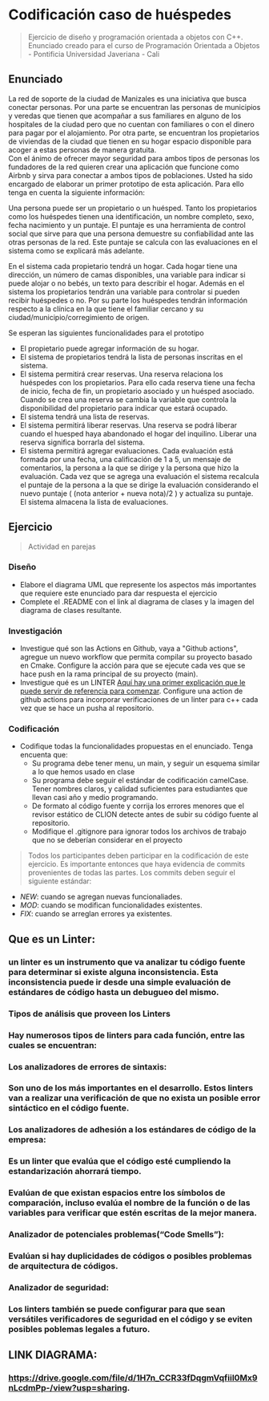 # Codificación caso de huéspedes
> Ejercicio de diseño y programación orientada a objetos con C++. 
Enunciado creado para el curso de Programación Orientada a Objetos - Pontificia Universidad Javeriana - Cali

## Enunciado 
La red de soporte de la ciudad de Manizales es una iniciativa que busca conectar personas. Por una parte se encuentran las personas de municipios y veredas que tienen que acompañar a sus familiares en alguno de los hospitales de la ciudad pero que no cuentan con familiares o con el dinero para pagar por el alojamiento.  Por otra parte, se encuentran los propietarios de viviendas de la ciudad que tienen en su hogar espacio disponible para acoger a estas personas de manera gratuita.  
Con el ánimo de ofrecer mayor seguridad para ambos tipos de personas los fundadores de la red quieren crear una aplicación que funcione como Airbnb y sirva para conectar a ambos tipos de poblaciones.  Usted ha sido encargado de elaborar un primer prototipo de esta aplicación. Para ello tenga en cuenta la siguiente información: 

Una persona puede ser un propietario o un huésped.  Tanto los propietarios como los huéspedes tienen una identificación, un nombre completo, sexo, fecha nacimiento y un puntaje. El puntaje es una herramienta de control social que sirve para que una persona demuestre su confiabilidad ante las otras personas de la red.  Este puntaje se calcula con las evaluaciones en el sistema como se explicará más adelante.

En el sistema cada propietario tendrá un hogar.  Cada hogar tiene una dirección, un número de camas disponibles, una variable para indicar si puede alojar o no bebés, un texto para describir el hogar. Además en el sistema los propietarios tendrán una variable para controlar si pueden recibir huéspedes o no.  Por su parte los huéspedes tendrán información respecto a la clínica en la que tiene el familiar cercano y su ciudad/municipio/corregimiento de origen.

Se esperan las siguientes funcionalidades para el prototipo

* El propietario puede agregar información de su hogar. 
* El sistema de propietarios tendrá la lista de personas inscritas en el sistema. 
* El sistema permitirá crear reservas. Una reserva relaciona los huéspedes con los propietarios. Para ello cada reserva tiene una fecha de inicio, fecha de fin, un propietario asociado y un huésped asociado. Cuando se crea una reserva se cambia la variable que controla la disponibilidad del propietario para indicar que estará ocupado.  
* El sistema tendrá una lista de reservas. 
* El sistema permitirá liberar reservas. Una reserva se podrá liberar cuando el huesped haya abandonado el hogar del inquilino. Liberar una reserva significa borrarla del sistema. 
* El sistema permitirá agregar evaluaciones. Cada evaluación está formada por una fecha, una calificación de 1 a 5, un mensaje de comentarios, la persona a la que se dirige y la persona que hizo la evaluación.  Cada vez que se agrega una evaluación el sistema recalcula el puntaje de la persona a la que se dirige la evaluación considerando el nuevo puntaje ( (nota anterior + nueva nota)/2 )  y actualiza su puntaje.  El sistema almacena la lista de evaluaciones. 

## Ejercicio
> Actividad en parejas
### Diseño
* Elabore el diagrama UML que represente los aspectos más importantes que requiere este enunciado para dar respuesta el ejercicio
* Complete el .README con el link al diagrama de clases y la imagen del diagrama de clases resultante. 

### Investigación
  * Investigue qué son las Actions en Github,  vaya a "Github actions", agregue un nuevo workflow que permita compilar su proyecto basado en Cmake. Configure la acción para que se ejecute cada ves que se hace push en la rama principal de su proyecto (main).
  *  Investigue qué es un LINTER [Aquí hay una primer explicación que le puede servir de referencia para comenzar](https://www.testim.io/blog/what-is-a-linter-heres-a-definition-and-quick-start-guide/). Configure una action de github actions para incorporar verificaciones de un linter para c++ cada vez que se hace un pusha al repositorio. 

### Codificación
* Codifique todas la funcionalidades propuestas en el enunciado. Tenga encuenta que:
  * Su programa debe tener menu, un main, y seguir un esquema similar a lo que hemos usado en clase
  * Su programa debe seguir el estándar de codificación camelCase. Tener nombres claros, y calidad suficientes para estudiantes que llevan casi año y medio programando.
  * De formato al código fuente y corrija los errores menores que el revisor estático de CLION detecte antes de subir su código fuente al repositorio. 
  * Modifique el .gitignore para ignorar todos los archivos de trabajo que no se deberían considerar en el proyecto


  
>Todos los participantes deben participar en la codificación de este ejercicio. Es importante entonces que haya evidencia de commits provenientes de todas las partes. Los commits deben seguir el siguiente estándar:
  * *NEW*: cuando se agregan nuevas funcionaliades. 
  * *MOD*: cuando se modifican funcionalidades existentes. 
  * *FIX*: cuando se arreglan errores ya existentes. 

## Que es un Linter:

### un linter es un instrumento que va analizar tu código fuente para determinar si existe alguna inconsistencia. Esta inconsistencia puede ir desde una simple evaluación de estándares de código hasta un debugueo del mismo.

### Tipos de análisis que proveen los Linters
### Hay numerosos tipos de linters para cada función, entre las cuales se encuentran:

### Los analizadores de errores de sintaxis:
### Son  uno de los más importantes en el desarrollo. Estos linters van a realizar una verificación de que no exista un posible error sintáctico en el código fuente.

### Los analizadores de adhesión a los estándares de código de la empresa:
### Es un linter que evalúa que el código esté cumpliendo la estandarización ahorrará tiempo.
### Evalúan de que existan espacios entre los símbolos de comparación, incluso evalúa el nombre de la función o de las variables para verificar que estén escritas de la mejor manera.

### Analizador de potenciales problemas(“Code Smells”):
### Evalúan si hay duplicidades de códigos o posibles problemas de arquitectura de códigos.

### Analizador de seguridad:
### Los linters también se puede configurar para que sean versátiles verificadores de seguridad en el código y se eviten posibles poblemas legales a futuro.

## LINK DIAGRAMA:

### https://drive.google.com/file/d/1H7n_CCR33fDqgmVqfiil0Mx9nLcdmPp-/view?usp=sharing.